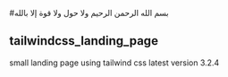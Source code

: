 #بسم الله الرحمن الرحيم ولا حول ولا قوة إلا بالله
## tailwindcss_landing_page
small landing page using tailwind css latest version 3.2.4 
